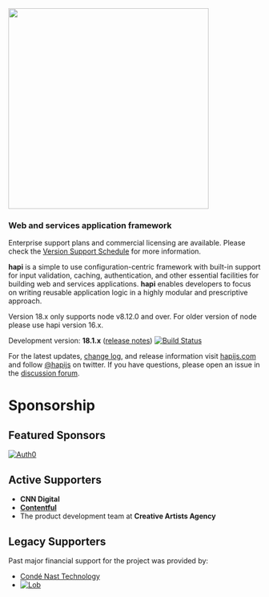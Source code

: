 <img src="https://raw.githubusercontent.com/hapijs/assets/master/images/hapi.png" width="400px" />

### Web and services application framework

Enterprise support plans and commercial licensing are available. Please check the
[Version Support Schedule](https://github.com/hapijs/hapi/blob/master/SUPPORT.md) for more information.

**hapi** is a simple to use configuration-centric framework with built-in support for input validation, caching,
authentication, and other essential facilities for building web and services applications. **hapi** enables
developers to focus on writing reusable application logic in a highly modular and prescriptive approach. 

Version 18.x only supports node v8.12.0 and over. For older version of node please use hapi version 16.x.

Development version: **18.1.x** ([release notes](https://github.com/hapijs/hapi/issues?labels=release+notes&page=1&state=closed)) 
[![Build Status](https://secure.travis-ci.org/hapijs/hapi.svg?branch=master)](https://travis-ci.org/hapijs/hapi)

For the latest updates, [change log](https://hapijs.com/changelog), and release information visit [hapijs.com](https://hapijs.com) and follow [@hapijs](https://twitter.com/hapijs) on twitter. If you have questions, please open an issue in the
[discussion forum](https://github.com/hapijs/discuss).

# Sponsorship

## Featured Sponsors

[![Auth0](https://user-images.githubusercontent.com/56631/31878562-5c64483a-b78f-11e7-92da-5a991ebb302d.png)](https://bit.ly/auth0h-rn)

## Active Supporters

- **CNN Digital**
- **[Contentful](https://www.contentful.com/)**
- The product development team at **Creative Artists Agency**

## Legacy Supporters

Past major financial support for the project was provided by:

- [Condé Nast Technology](https://technology.condenast.com/)
- [![Lob](https://user-images.githubusercontent.com/56631/42724877-60d54714-872f-11e8-97e9-07726418f41f.png)](https://lob.com/)
